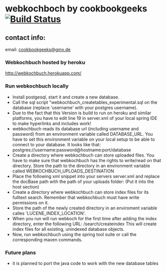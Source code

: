 webkochboch by cookbookgeeks [![Build Status](https://travis-ci.org/cookbookgeeks/webkochbuch.png)](https://travis-ci.org/cookbookgeeks/webkochbuch)
============================
contact info:
-------------
email:		cookbookgeeks@gmx.de

### Webkochbuch hosted by heroku
http://webkochbuch.herokuapp.com/

### Run webkochbuch locally

 - Install postgesql, start it and create a new database.
 - Call the sql script "webkochbuch_createtables_experimental.sql on the database (replace 'username' with your postgres username).
 - Due to the fact that this Version is build to run on heroku and similar platforms, 
  you have to edit line 19 in server.xml of your local spring IDE to make hyperlinks and includes work!
 - webkochbuch reads its database url (including username and password) from an environment variable called DATABASE_URL.
   You have to set this environment variable on your local setup to be able to connect to your database.
   It looks like that: postgres://username:password@hostname:port/database
 - Create a directory where webkochbuch can store uploaded files. You have to make sure that webkochbuch has the rights to write/read on that directory. Store the path to the directory in an environment variable called WEBKOCHBUCH_UPLOADS_DESTINATION
 - Place the following xml snippet into your servers server.xml and replace the docBase path with the path of your uploads folder:
   <Context docBase="/home/nils/wkb_uploads" path="/images" reloadable="true" />
   (Put it into the host section)
 - Create a directory where webkochbuch can store index files for its fulltext search. Remember that webkochbuch must have write permissions on it.
 - Store the path of the newly created directory in an enviroment variable calles 'LUCENE_INDEX_LOCATION'.
 - When you run will run webkoch for the first time after adding the index directory, enter the following URL: <host>/search/createindex This will create index files for all existing, unindexed database objects.
 - Now, run webkochbuch using the spring tool suite or call the corresponding maven commands.
  
### Future plans

 - it is planned to port the java code to work with the new database tables

